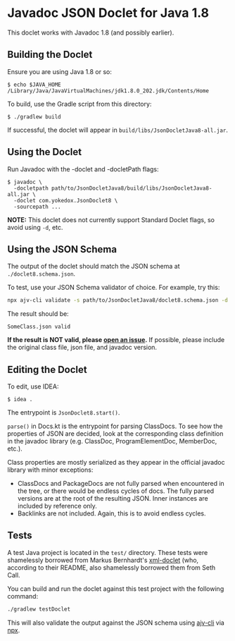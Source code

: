 # Javadoc JSON Doclet for Java 1.8

This doclet works with Javadoc 1.8 (and possibly earlier).

## Building the Doclet

Ensure you are using Java 1.8 or so:

```shell
$ echo $JAVA_HOME 
/Library/Java/JavaVirtualMachines/jdk1.8.0_202.jdk/Contents/Home
```

To build, use the Gradle script from this directory:

```shell
$ ./gradlew build
```

If successful, the doclet will appear in `build/libs/JsonDocletJava8-all.jar`.

## Using the Doclet

Run Javadoc with the -doclet and -docletPath flags:

```shell
$ javadoc \
  -docletpath path/to/JsonDocletJava8/build/libs/JsonDocletJava8-all.jar \
  -doclet com.yokedox.JsonDoclet8 \
  -sourcepath ...
```

**NOTE:** This doclet does not currently support Standard Doclet flags, so avoid
using `-d`, etc.

## Using the JSON Schema

The output of the doclet should match the JSON schema at `./doclet8.schema.json`.

To test, use your JSON Schema validator of choice. For example, try this:

```sh
npx ajv-cli validate -s path/to/JsonDocletJava8/doclet8.schema.json -d SomeClass.json
```

The result should be:

```
SomeClass.json valid
```

**If the result is NOT valid, please [open an
issue](https://github.com/mongodb-university/yokedox/issues/new).** If possible,
please include the original class file, json file, and javadoc version.

## Editing the Doclet

To edit, use IDEA:

```shell
$ idea .
```

The entrypoint is `JsonDoclet8.start()`.

`parse()` in Docs.kt is the entrypoint for parsing ClassDocs. To see how the
properties of JSON are decided, look at the corresponding class definition in
the javadoc library (e.g. ClassDoc, ProgramElementDoc, MemberDoc, etc.).

Class properties are mostly serialized as they appear in the official javadoc
library with minor exceptions:

- ClassDocs and PackageDocs are not fully parsed when encountered in the tree,
  or there would be endless cycles of docs. The fully parsed versions are at the
  root of the resulting JSON. Inner instances are included by reference only.
- Backlinks are not included. Again, this is to avoid endless cycles.

## Tests

A test Java project is located in the `test/` directory. These tests were
shamelessly borrowed from Markus Bernhardt's
[xml-doclet](https://github.com/MarkusBernhardt/xml-doclet) (who, according to
their README, also shamelessly borrowed them from Seth Call.

You can build and run the doclet against this test project with the following
command:

```bash
./gradlew testDoclet
```

This will also validate the output against the JSON schema using
[ajv-cli](https://www.npmjs.com/package/ajv-cli) via
[npx](https://www.npmjs.com/package/npx).

